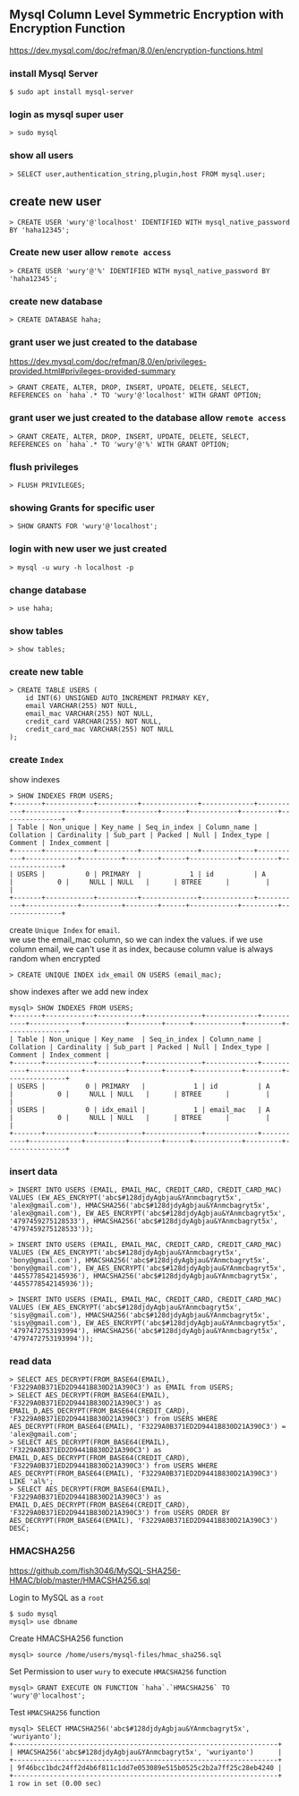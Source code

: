 ## Mysql Column Level Symmetric Encryption with Encryption Function

https://dev.mysql.com/doc/refman/8.0/en/encryption-functions.html

### install Mysql Server
```shell
$ sudo apt install mysql-server
```

### login as mysql super user
```shell
> sudo mysql
```

### show all users 
```shell
> SELECT user,authentication_string,plugin,host FROM mysql.user;
```

## create new user
```shell
> CREATE USER 'wury'@'localhost' IDENTIFIED WITH mysql_native_password BY 'haha12345';
```

### Create new user allow `remote access`
```shell
> CREATE USER 'wury'@'%' IDENTIFIED WITH mysql_native_password BY 'haha12345';
```

### create new database
```shell
> CREATE DATABASE haha;
```

### grant user we just created to the database
https://dev.mysql.com/doc/refman/8.0/en/privileges-provided.html#privileges-provided-summary
```shell
> GRANT CREATE, ALTER, DROP, INSERT, UPDATE, DELETE, SELECT, REFERENCES on `haha`.* TO 'wury'@'localhost' WITH GRANT OPTION;
```

### grant user we just created to the database allow `remote access`
```shell
> GRANT CREATE, ALTER, DROP, INSERT, UPDATE, DELETE, SELECT, REFERENCES on `haha`.* TO 'wury'@'%' WITH GRANT OPTION;
```

### flush privileges
```shell
> FLUSH PRIVILEGES;
```

### showing Grants for specific user
```shell
> SHOW GRANTS FOR 'wury'@'localhost';
```

### login with new user we just created
```shell
> mysql -u wury -h localhost -p
```

### change database
```shell
> use haha;
```

### show tables
```shell
> show tables;
```

### create new table
```shell
> CREATE TABLE USERS (
    id INT(6) UNSIGNED AUTO_INCREMENT PRIMARY KEY,
    email VARCHAR(255) NOT NULL,
    email_mac VARCHAR(255) NOT NULL,
    credit_card VARCHAR(255) NOT NULL,
    credit_card_mac VARCHAR(255) NOT NULL
);
```

### create `Index`
show indexes
```shell
> SHOW INDEXES FROM USERS;
+-------+------------+----------+--------------+-------------+-----------+-------------+----------+--------+------+------------+---------+---------------+
| Table | Non_unique | Key_name | Seq_in_index | Column_name | Collation | Cardinality | Sub_part | Packed | Null | Index_type | Comment | Index_comment |
+-------+------------+----------+--------------+-------------+-----------+-------------+----------+--------+------+------------+---------+---------------+
| USERS |          0 | PRIMARY  |            1 | id          | A         |           0 |     NULL | NULL   |      | BTREE      |         |               |
+-------+------------+----------+--------------+-------------+-----------+-------------+----------+--------+------+------------+---------+---------------+
```

create `Unique Index` for `email`.  
we use the email_mac column, so we can index the values. if we use column email, we can't use it as index, because column value is always random when encrypted
```shell
> CREATE UNIQUE INDEX idx_email ON USERS (email_mac);
```

show indexes after we add new index
```shell
mysql> SHOW INDEXES FROM USERS;
+-------+------------+-----------+--------------+-------------+-----------+-------------+----------+--------+------+------------+---------+---------------+
| Table | Non_unique | Key_name  | Seq_in_index | Column_name | Collation | Cardinality | Sub_part | Packed | Null | Index_type | Comment | Index_comment |
+-------+------------+-----------+--------------+-------------+-----------+-------------+----------+--------+------+------------+---------+---------------+
| USERS |          0 | PRIMARY   |            1 | id          | A         |           0 |     NULL | NULL   |      | BTREE      |         |               |
| USERS |          0 | idx_email |            1 | email_mac   | A         |           0 |     NULL | NULL   |      | BTREE      |         |               |
+-------+------------+-----------+--------------+-------------+-----------+-------------+----------+--------+------+------------+---------+---------------+
```

### insert data
```shell
> INSERT INTO USERS (EMAIL, EMAIL_MAC, CREDIT_CARD, CREDIT_CARD_MAC) VALUES (EW_AES_ENCRYPT('abc$#128djdyAgbjau&YAnmcbagryt5x', 'alex@gmail.com'), HMACSHA256('abc$#128djdyAgbjau&YAnmcbagryt5x', 'alex@gmail.com'), EW_AES_ENCRYPT('abc$#128djdyAgbjau&YAnmcbagryt5x', '4797459275128533'), HMACSHA256('abc$#128djdyAgbjau&YAnmcbagryt5x', '4797459275128533'));

> INSERT INTO USERS (EMAIL, EMAIL_MAC, CREDIT_CARD, CREDIT_CARD_MAC) VALUES (EW_AES_ENCRYPT('abc$#128djdyAgbjau&YAnmcbagryt5x', 'bony@gmail.com'), HMACSHA256('abc$#128djdyAgbjau&YAnmcbagryt5x', 'bony@gmail.com'), EW_AES_ENCRYPT('abc$#128djdyAgbjau&YAnmcbagryt5x', '4455778542145936'), HMACSHA256('abc$#128djdyAgbjau&YAnmcbagryt5x', '4455778542145936'));

> INSERT INTO USERS (EMAIL, EMAIL_MAC, CREDIT_CARD, CREDIT_CARD_MAC) VALUES (EW_AES_ENCRYPT('abc$#128djdyAgbjau&YAnmcbagryt5x', 'sisy@gmail.com'), HMACSHA256('abc$#128djdyAgbjau&YAnmcbagryt5x', 'sisy@gmail.com'), EW_AES_ENCRYPT('abc$#128djdyAgbjau&YAnmcbagryt5x', '4797472753193994'), HMACSHA256('abc$#128djdyAgbjau&YAnmcbagryt5x', '4797472753193994'));
```

### read data
```shell
> SELECT AES_DECRYPT(FROM_BASE64(EMAIL), 'F3229A0B371ED2D9441B830D21A390C3') as EMAIL from USERS;
> SELECT AES_DECRYPT(FROM_BASE64(EMAIL), 'F3229A0B371ED2D9441B830D21A390C3') as EMAIL_D,AES_DECRYPT(FROM_BASE64(CREDIT_CARD), 'F3229A0B371ED2D9441B830D21A390C3') from USERS WHERE AES_DECRYPT(FROM_BASE64(EMAIL), 'F3229A0B371ED2D9441B830D21A390C3') = 'alex@gmail.com';
> SELECT AES_DECRYPT(FROM_BASE64(EMAIL), 'F3229A0B371ED2D9441B830D21A390C3') as EMAIL_D,AES_DECRYPT(FROM_BASE64(CREDIT_CARD), 'F3229A0B371ED2D9441B830D21A390C3') from USERS WHERE AES_DECRYPT(FROM_BASE64(EMAIL), 'F3229A0B371ED2D9441B830D21A390C3') LIKE 'al%';
> SELECT AES_DECRYPT(FROM_BASE64(EMAIL), 'F3229A0B371ED2D9441B830D21A390C3') as EMAIL_D,AES_DECRYPT(FROM_BASE64(CREDIT_CARD), 'F3229A0B371ED2D9441B830D21A390C3') from USERS ORDER BY AES_DECRYPT(FROM_BASE64(EMAIL), 'F3229A0B371ED2D9441B830D21A390C3') DESC;
```

### HMACSHA256
https://github.com/fish3046/MySQL-SHA256-HMAC/blob/master/HMACSHA256.sql

Login to MySQL as a `root`
```shell
$ sudo mysql
mysql> use dbname
```

Create HMACSHA256 function
```shell
mysql> source /home/users/mysql-files/hmac_sha256.sql
```

Set Permission to user `wury` to execute `HMACSHA256` function
```shell
mysql> GRANT EXECUTE ON FUNCTION `haha`.`HMACSHA256` TO 'wury'@'localhost';
```

Test  `HMACSHA256` function
```shell
mysql> SELECT HMACSHA256('abc$#128djdyAgbjau&YAnmcbagryt5x', 'wuriyanto');
+------------------------------------------------------------------+
| HMACSHA256('abc$#128djdyAgbjau&YAnmcbagryt5x', 'wuriyanto')      |
+------------------------------------------------------------------+
| 9f46bcc1bdc24ff2d4b6f811c1dd7e053089e515b0525c2b2a7ff25c28eb4240 |
+------------------------------------------------------------------+
1 row in set (0.00 sec)

```
